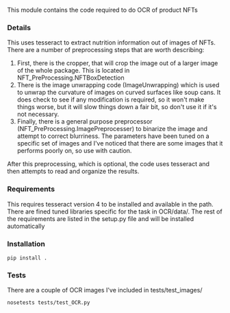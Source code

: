 This module contains the code required to do OCR of product NFTs

### Details

This uses tesseract to extract nutrition information out of images of NFTs. There are a number of preprocessing steps that are worth describing:

1. First, there is the cropper, that will crop the image out of a larger image of the whole package. This is located in NFT_PreProcessing.NFTBoxDetection
2. There is the image unwrapping code (ImageUnwrapping) which is used to unwrap the curvature of images on curved surfaces like soup cans. It does check to see if any modification is required, so it won't make things worse, but it will slow things down a fair bit, so don't use it if it's not necessary.
3. Finally, there is a general purpose preprocessor (NFT_PreProcessing.ImagePreprocesser) to binarize the image and attempt to correct blurriness. The parameters have been tuned on a specific set of images and I've noticed that there are some images that it performs poorly on, so use with caution.

After this preprocessing, which is optional, the code uses tesseract and then attempts to read and organize the results.

### Requirements
This requires tesseract version 4 to be installed and available in the path. There are fined tuned libraries specific for the task in OCR/data/.
The rest of the requirements are listed in the setup.py file and will be installed automatically

### Installation

```pip install .```

### Tests

There are a couple of OCR images I've included in tests/test_images/ 

```nosetests tests/test_OCR.py```
